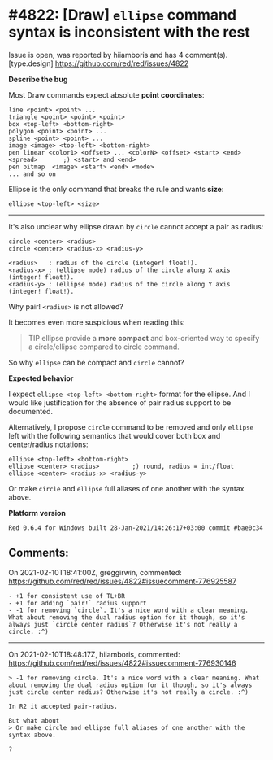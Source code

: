 
#4822: [Draw] `ellipse` command syntax is inconsistent with the rest
================================================================================
Issue is open, was reported by hiiamboris and has 4 comment(s).
[type.design]
<https://github.com/red/red/issues/4822>

**Describe the bug**

Most Draw commands expect absolute **point coordinates**:
```
line <point> <point> ...
triangle <point> <point> <point>
box <top-left> <bottom-right>
polygon <point> <point> ...
spline <point> <point> ...
image <image> <top-left> <bottom-right>
pen linear <color1> <offset> ... <colorN> <offset> <start> <end> <spread>       ;) <start> and <end>
pen bitmap  <image> <start> <end> <mode>
... and so on
```

Ellipse is the only command that breaks the rule and wants **size**:
```
ellipse <top-left> <size>
```

---
It's also unclear why ellipse drawn by `circle` cannot accept a pair as radius:
```
circle <center> <radius>
circle <center> <radius-x> <radius-y>

<radius>   : radius of the circle (integer! float!).
<radius-x> : (ellipse mode) radius of the circle along X axis (integer! float!).
<radius-y> : (ellipse mode) radius of the circle along Y axis (integer! float!).
```
Why pair! `<radius>` is not allowed?

It becomes even more suspicious when reading this:
> TIP
ellipse provide a **more compact** and box-oriented way to specify a circle/ellipse compared to circle command.

So why `ellipse` can be compact and `circle` cannot?

**Expected behavior**

I expect `ellipse <top-left> <bottom-right>` format for the ellipse.
And I would like justification for the absence of pair radius support to be documented.

Alternatively, I propose `circle` command to be removed and only `ellipse` left with the following semantics that would cover both box and center/radius notations:
```
ellipse <top-left> <bottom-right>
ellipse <center> <radius>         ;) round, radius = int/float
ellipse <center> <radius-x> <radius-y>
```
Or make `circle` and `ellipse` full aliases of one another with the syntax above.

**Platform version**
```
Red 0.6.4 for Windows built 28-Jan-2021/14:26:17+03:00 commit #bae0c34 
```



Comments:
--------------------------------------------------------------------------------

On 2021-02-10T18:41:00Z, greggirwin, commented:
<https://github.com/red/red/issues/4822#issuecomment-776925587>

    - +1 for consistent use of TL+BR
    - +1 for adding `pair!` radius support
    - -1 for removing `circle`. It's a nice word with a clear meaning. What about removing the dual radius option for it though, so it's always just `circle center radius`? Otherwise it's not really a circle. :^)
    
    

--------------------------------------------------------------------------------

On 2021-02-10T18:48:17Z, hiiamboris, commented:
<https://github.com/red/red/issues/4822#issuecomment-776930146>

    > -1 for removing circle. It's a nice word with a clear meaning. What about removing the dual radius option for it though, so it's always just circle center radius? Otherwise it's not really a circle. :^)
    
    In R2 it accepted pair-radius.
    
    But what about
    > Or make circle and ellipse full aliases of one another with the syntax above.
    
    ?

